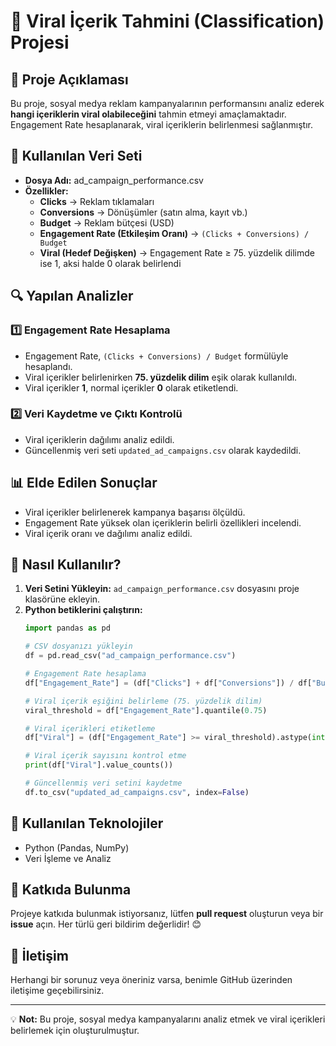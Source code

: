 # 📌 Viral İçerik Tahmini (Classification) Projesi

## 📖 Proje Açıklaması
Bu proje, sosyal medya reklam kampanyalarının performansını analiz ederek **hangi içeriklerin viral olabileceğini** tahmin etmeyi amaçlamaktadır. Engagement Rate hesaplanarak, viral içeriklerin belirlenmesi sağlanmıştır.

## 📂 Kullanılan Veri Seti
- **Dosya Adı:** ad_campaign_performance.csv
- **Özellikler:**
  - **Clicks** → Reklam tıklamaları
  - **Conversions** → Dönüşümler (satın alma, kayıt vb.)
  - **Budget** → Reklam bütçesi (USD)
  - **Engagement Rate (Etkileşim Oranı)** → `(Clicks + Conversions) / Budget`
  - **Viral (Hedef Değişken)** → Engagement Rate ≥ 75. yüzdelik dilimde ise 1, aksi halde 0 olarak belirlendi

## 🔍 Yapılan Analizler
### 1️⃣ Engagement Rate Hesaplama
- Engagement Rate, `(Clicks + Conversions) / Budget` formülüyle hesaplandı.
- Viral içerikler belirlenirken **75. yüzdelik dilim** eşik olarak kullanıldı.
- Viral içerikler **1**, normal içerikler **0** olarak etiketlendi.

### 2️⃣ Veri Kaydetme ve Çıktı Kontrolü
- Viral içeriklerin dağılımı analiz edildi.
- Güncellenmiş veri seti `updated_ad_campaigns.csv` olarak kaydedildi.

## 📊 Elde Edilen Sonuçlar
- Viral içerikler belirlenerek kampanya başarısı ölçüldü.
- Engagement Rate yüksek olan içeriklerin belirli özellikleri incelendi.
- Viral içerik oranı ve dağılımı analiz edildi.

## 🚀 Nasıl Kullanılır?
1. **Veri Setini Yükleyin:** `ad_campaign_performance.csv` dosyasını proje klasörüne ekleyin.
2. **Python betiklerini çalıştırın:**
   ```python
   import pandas as pd
   
   # CSV dosyanızı yükleyin
   df = pd.read_csv("ad_campaign_performance.csv")
   
   # Engagement Rate hesaplama
   df["Engagement_Rate"] = (df["Clicks"] + df["Conversions"]) / df["Budget"]
   
   # Viral içerik eşiğini belirleme (75. yüzdelik dilim)
   viral_threshold = df["Engagement_Rate"].quantile(0.75)
   
   # Viral içerikleri etiketleme
   df["Viral"] = (df["Engagement_Rate"] >= viral_threshold).astype(int)
   
   # Viral içerik sayısını kontrol etme
   print(df["Viral"].value_counts())
   
   # Güncellenmiş veri setini kaydetme
   df.to_csv("updated_ad_campaigns.csv", index=False)
   ```

## 📌 Kullanılan Teknolojiler
- Python (Pandas, NumPy)
- Veri İşleme ve Analiz

## 📌 Katkıda Bulunma
Projeye katkıda bulunmak istiyorsanız, lütfen **pull request** oluşturun veya bir **issue** açın. Her türlü geri bildirim değerlidir! 😊

## 📧 İletişim
Herhangi bir sorunuz veya öneriniz varsa, benimle GitHub üzerinden iletişime geçebilirsiniz.

---
💡 **Not:** Bu proje, sosyal medya kampanyalarını analiz etmek ve viral içerikleri belirlemek için oluşturulmuştur.

